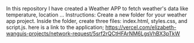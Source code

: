 In this repository I have created a Weather APP to fetch weather's data  like temperature, location ...
Instructions: 
Create a new folder for your weather app project.
Inside the folder, create three files: index.html, styles.css, and script.js.
here is a link to the application; https://vercel.com/elizabeth-wanguis-projects/network-request/5srf2rQCtHFArNM6LgsVhBX3pTkW